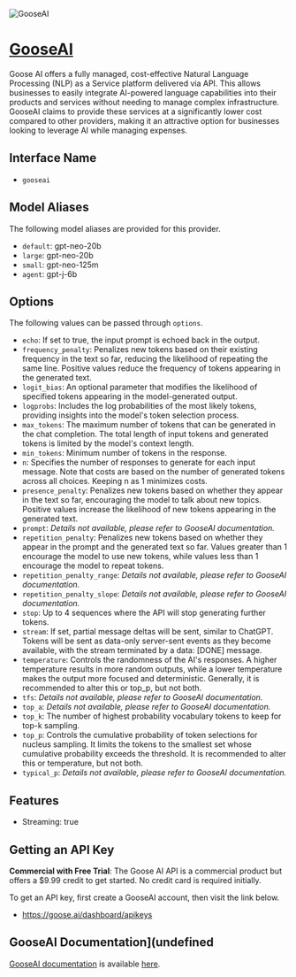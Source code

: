 ![GooseAI](https://goose.ai/_next/static/media/twitter-card.ef9b825e.png)

# [GooseAI](https://www.goose.ai)

Goose AI offers a fully managed, cost-effective Natural Language Processing (NLP) as a Service platform delivered via API. This allows businesses to easily integrate AI-powered language capabilities into their products and services without needing to manage complex infrastructure. GooseAI claims to provide these services at a significantly lower cost compared to other providers, making it an attractive option for businesses looking to leverage AI while managing expenses.

## Interface Name

- `gooseai`


## Model Aliases

The following model aliases are provided for this provider. 

- `default`: gpt-neo-20b
- `large`: gpt-neo-20b
- `small`: gpt-neo-125m
- `agent`: gpt-j-6b


## Options

The following values can be passed through `options`.

- `echo`: If set to true, the input prompt is echoed back in the output.
- `frequency_penalty`: Penalizes new tokens based on their existing frequency in the text so far, reducing the likelihood of repeating the same line. Positive values reduce the frequency of tokens appearing in the generated text.
- `logit_bias`: An optional parameter that modifies the likelihood of specified tokens appearing in the model-generated output.
- `logprobs`: Includes the log probabilities of the most likely tokens, providing insights into the model's token selection process.
- `max_tokens`: The maximum number of tokens that can be generated in the chat completion. The total length of input tokens and generated tokens is limited by the model's context length.
- `min_tokens`: Minimum number of tokens in the response.
- `n`: Specifies the number of responses to generate for each input message. Note that costs are based on the number of generated tokens across all choices. Keeping n as 1 minimizes costs.
- `presence_penalty`: Penalizes new tokens based on whether they appear in the text so far, encouraging the model to talk about new topics. Positive values increase the likelihood of new tokens appearing in the generated text.
- `prompt`: _Details not available, please refer to GooseAI documentation._
- `repetition_penalty`: Penalizes new tokens based on whether they appear in the prompt and the generated text so far. Values greater than 1 encourage the model to use new tokens, while values less than 1 encourage the model to repeat tokens.
- `repetition_penalty_range`: _Details not available, please refer to GooseAI documentation._
- `repetition_penalty_slope`: _Details not available, please refer to GooseAI documentation._
- `stop`: Up to 4 sequences where the API will stop generating further tokens.
- `stream`: If set, partial message deltas will be sent, similar to ChatGPT. Tokens will be sent as data-only server-sent events as they become available, with the stream terminated by a data: [DONE] message.
- `temperature`: Controls the randomness of the AI's responses. A higher temperature results in more random outputs, while a lower temperature makes the output more focused and deterministic. Generally, it is recommended to alter this or top_p, but not both.
- `tfs`: _Details not available, please refer to GooseAI documentation._
- `top_a`: _Details not available, please refer to GooseAI documentation._
- `top_k`: The number of highest probability vocabulary tokens to keep for top-k sampling.
- `top_p`: Controls the cumulative probability of token selections for nucleus sampling. It limits the tokens to the smallest set whose cumulative probability exceeds the threshold. It is recommended to alter this or temperature, but not both.
- `typical_p`: _Details not available, please refer to GooseAI documentation._


## Features

- Streaming: true


## Getting an API Key

**Commercial with Free Trial**: The Goose AI API is a commercial product but offers a $9.99 credit to get started. No credit card is required initially.

To get an API key, first create a GooseAI account, then visit the link below.

- https://goose.ai/dashboard/apikeys


## GooseAI Documentation](undefined

[GooseAI documentation](https://goose.ai/docs) is available [here](https://goose.ai/docs).
